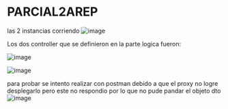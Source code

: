 # PARCIAL2AREP

las 2 instancias corriendo
![image](https://github.com/user-attachments/assets/83bb1c70-0088-46ac-b350-5cd504ca3235)

Los dos controller que se definieron en la parte logica fueron:

![image](https://github.com/user-attachments/assets/e45e4a56-a580-4a06-8e0f-a41c9864c482)

![image](https://github.com/user-attachments/assets/c29ce670-ff85-45a1-914f-50f31487c08b)

para probar se intento realizar con postman debido a que el proxy no logre desplegarlo pero este no respondio por lo que no pude pandar el objeto dto
![image](https://github.com/user-attachments/assets/03601a38-740e-4765-b1ff-3d2ab17fb1cc)

